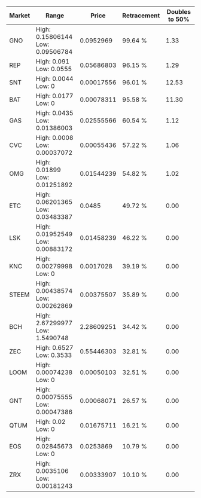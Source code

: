 | Market | Range | Price| Retracement | Doubles to 50% |
| --- | --- | --- | --- | --- |
| GNO | High: 0.15806144<br />Low: 0.09506784 | 0.0952969 | 99.64 % | 1.33 |
| REP | High: 0.091<br />Low: 0.0555 | 0.05686803 | 96.15 % | 1.29 |
| SNT | High: 0.0044<br />Low: 0 | 0.00017556 | 96.01 % | 12.53 |
| BAT | High: 0.0177<br />Low: 0 | 0.00078311 | 95.58 % | 11.30 |
| GAS | High: 0.0435<br />Low: 0.01386003 | 0.02555566 | 60.54 % | 1.12 |
| CVC | High: 0.0008<br />Low: 0.00037072 | 0.00055436 | 57.22 % | 1.06 |
| OMG | High: 0.01899<br />Low: 0.01251892 | 0.01544239 | 54.82 % | 1.02 |
| ETC | High: 0.06201365<br />Low: 0.03483387 | 0.0485 | 49.72 % | 0.00 |
| LSK | High: 0.01952549<br />Low: 0.00883172 | 0.01458239 | 46.22 % | 0.00 |
| KNC | High: 0.00279998<br />Low: 0 | 0.0017028 | 39.19 % | 0.00 |
| STEEM | High: 0.00438574<br />Low: 0.00262869 | 0.00375507 | 35.89 % | 0.00 |
| BCH | High: 2.67299977<br />Low: 1.5490748 | 2.28609251 | 34.42 % | 0.00 |
| ZEC | High: 0.6527<br />Low: 0.3533 | 0.55446303 | 32.81 % | 0.00 |
| LOOM | High: 0.00074238<br />Low: 0 | 0.00050103 | 32.51 % | 0.00 |
| GNT | High: 0.00075555<br />Low: 0.00047386 | 0.00068071 | 26.57 % | 0.00 |
| QTUM | High: 0.02<br />Low: 0 | 0.01675711 | 16.21 % | 0.00 |
| EOS | High: 0.02845673<br />Low: 0 | 0.0253869 | 10.79 % | 0.00 |
| ZRX | High: 0.0035106<br />Low: 0.00181243 | 0.00333907 | 10.10 % | 0.00 |
